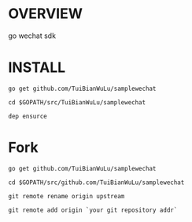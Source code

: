 # OVERVIEW
go wechat sdk

# INSTALL
```Shell
go get github.com/TuiBianWuLu/samplewechat

cd $GOPATH/src/TuiBianWuLu/samplewechat

dep ensurce
```

# Fork
```Shell
go get github.com/TuiBianWuLu/samplewechat

cd $GOPATH/src/github.com/TuiBianWuLu/samplewechat

git remote rename origin upstream

git remote add origin `your git repository addr`
```
